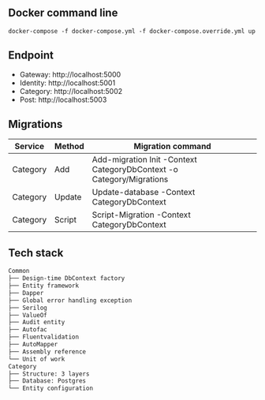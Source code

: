 ﻿## Docker command line
```
docker-compose -f docker-compose.yml -f docker-compose.override.yml up
```

## Endpoint

- Gateway: http://localhost:5000
- Identity: http://localhost:5001
- Category: http://localhost:5002
- Post: http://localhost:5003

## Migrations
|  Service  |  Method   |      Migration command                                                      |
|-----------|-----------|-----------------------------------------------------------------------------|
|  Category |  Add      | Add-migration Init -Context CategoryDbContext -o Category/Migrations        | 
|  Category |  Update   | Update-database -Context CategoryDbContext                                  | 
|  Category |  Script   | Script-Migration -Context CategoryDbContext                                 | 

## Tech stack
```md
Common
├── Design-time DbContext factory
├── Entity framework
├── Dapper
├── Global error handling exception
├── Serilog
├── ValueOf
├── Audit entity
├── Autofac
├── Fluentvalidation
├── AutoMapper
├── Assembly reference
└── Unit of work
Category
├── Structure: 3 layers
├── Database: Postgres
└── Entity configuration
```
